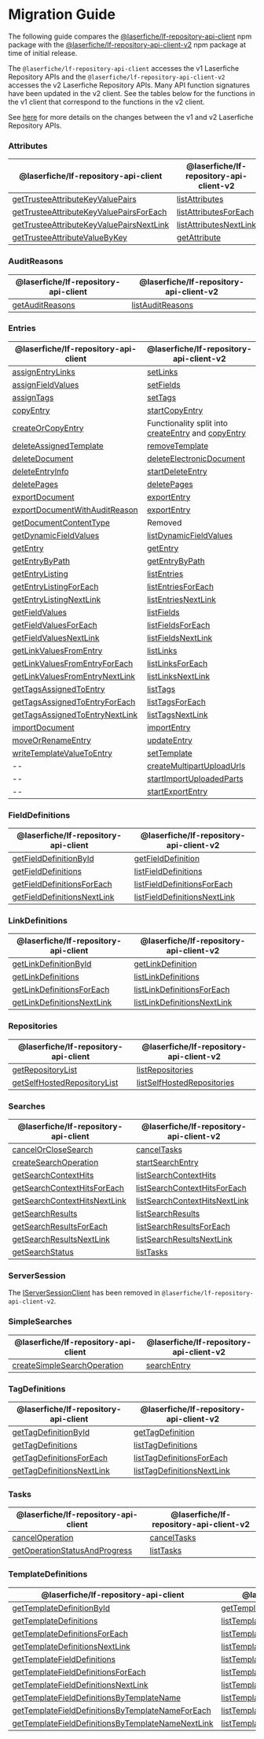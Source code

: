 # Migration Guide
The following guide compares the [@laserfiche/lf-repository-api-client](https://www.npmjs.com/package/@laserfiche/lf-repository-api-client) npm package with the [@laserfiche/lf-repository-api-client-v2](https://www.npmjs.com/package/@laserfiche/lf-repository-api-client-v2) npm package at time of initial release.

The `@laserfiche/lf-repository-api-client` accesses the v1 Laserfiche Repository APIs and the `@laserfiche/lf-repository-api-client-v2` accesses the v2 Laserfiche Repository APIs. Many API function signatures have been updated in the v2 client. See the tables below for the functions in the v1 client that correspond to the functions in the v2 client.

See [here](https://api.laserfiche.com/repository/v2/changelog#2023-10) for more details on the changes between the v1 and v2 Laserfiche Repository APIs.

### Attributes
| @laserfiche/lf-repository-api-client | @laserfiche/lf-repository-api-client-v2 |
|----------------------------------|-------------------------------------|
| [getTrusteeAttributeKeyValuePairs](https://laserfiche.github.io/lf-repository-api-client-js/docs/v1/1.x/interfaces/IAttributesClient.html#getTrusteeAttributeKeyValuePairs) | [listAttributes](https://laserfiche.github.io/lf-repository-api-client-js/docs/v2/1.x/interfaces/IAttributesClient.html#listAttributes) |
| [getTrusteeAttributeKeyValuePairsForEach](https://laserfiche.github.io/lf-repository-api-client-js/docs/v1/1.x/interfaces/IAttributesClient.html#getTrusteeAttributeKeyValuePairsForEach) | [listAttributesForEach](https://laserfiche.github.io/lf-repository-api-client-js/docs/v2/1.x/interfaces/IAttributesClient.html#listAttributesForEach) |
| [getTrusteeAttributeKeyValuePairsNextLink](https://laserfiche.github.io/lf-repository-api-client-js/docs/v1/1.x/interfaces/IAttributesClient.html#getTrusteeAttributeKeyValuePairsNextLink) | [listAttributesNextLink](https://laserfiche.github.io/lf-repository-api-client-js/docs/v2/1.x/interfaces/IAttributesClient.html#listAttributesNextLink) |
| [getTrusteeAttributeValueByKey](https://laserfiche.github.io/lf-repository-api-client-js/docs/v1/1.x/interfaces/IAttributesClient.html#getTrusteeAttributeValueByKey) | [getAttribute](https://laserfiche.github.io/lf-repository-api-client-js/docs/v2/1.x/interfaces/IAttributesClient.html#getAttribute) |

### AuditReasons
| @laserfiche/lf-repository-api-client | @laserfiche/lf-repository-api-client-v2 |
|----------------------------------|-------------------------------------|
| [getAuditReasons](https://laserfiche.github.io/lf-repository-api-client-js/docs/v1/1.x/interfaces/IAuditReasonsClient.html#getAuditReasons) | [listAuditReasons](https://laserfiche.github.io/lf-repository-api-client-js/docs/v2/1.x/interfaces/IAuditReasonsClient.html#listAuditReasons) |

### Entries
| @laserfiche/lf-repository-api-client | @laserfiche/lf-repository-api-client-v2 |
|----------------------------------|-------------------------------------|
| [assignEntryLinks](https://laserfiche.github.io/lf-repository-api-client-js/docs/v1/1.x/interfaces/IEntriesClient.html#assignEntryLinks) | [setLinks](https://laserfiche.github.io/lf-repository-api-client-js/docs/v2/1.x/interfaces/IEntriesClient.html#setLinks) |
| [assignFieldValues](https://laserfiche.github.io/lf-repository-api-client-js/docs/v1/1.x/interfaces/IEntriesClient.html#assignFieldValues) | [setFields](https://laserfiche.github.io/lf-repository-api-client-js/docs/v2/1.x/interfaces/IEntriesClient.html#setFields) |
| [assignTags](https://laserfiche.github.io/lf-repository-api-client-js/docs/v1/1.x/interfaces/IEntriesClient.html#assignTags) | [setTags](https://laserfiche.github.io/lf-repository-api-client-js/docs/v2/1.x/interfaces/IEntriesClient.html#setTags) |
| [copyEntry](https://laserfiche.github.io/lf-repository-api-client-js/docs/v1/1.x/interfaces/IEntriesClient.html#copyEntry) | [startCopyEntry](https://laserfiche.github.io/lf-repository-api-client-js/docs/v2/1.x/interfaces/IEntriesClient.html#startCopyEntry) |
| [createOrCopyEntry](https://laserfiche.github.io/lf-repository-api-client-js/docs/v1/1.x/interfaces/IEntriesClient.html#createOrCopyEntry) | Functionality split into [createEntry](https://laserfiche.github.io/lf-repository-api-client-js/docs/v2/1.x/interfaces/IEntriesClient.html#createEntry) and [copyEntry](https://laserfiche.github.io/lf-repository-api-client-js/docs/v2/1.x/interfaces/IEntriesClient.html#copyEntry) |
| [deleteAssignedTemplate](https://laserfiche.github.io/lf-repository-api-client-js/docs/v1/1.x/interfaces/IEntriesClient.html#deleteAssignedTemplate) | [removeTemplate](https://laserfiche.github.io/lf-repository-api-client-js/docs/v2/1.x/interfaces/IEntriesClient.html#removeTemplate) |
| [deleteDocument](https://laserfiche.github.io/lf-repository-api-client-js/docs/v1/1.x/interfaces/IEntriesClient.html#deleteDocument) | [deleteElectronicDocument](https://laserfiche.github.io/lf-repository-api-client-js/docs/v2/1.x/interfaces/IEntriesClient.html#deleteElectronicDocument) |
| [deleteEntryInfo](https://laserfiche.github.io/lf-repository-api-client-js/docs/v1/1.x/interfaces/IEntriesClient.html#deleteEntryInfo) | [startDeleteEntry](https://laserfiche.github.io/lf-repository-api-client-js/docs/v2/1.x/interfaces/IEntriesClient.html#startDeleteEntry) |
| [deletePages](https://laserfiche.github.io/lf-repository-api-client-js/docs/v1/1.x/interfaces/IEntriesClient.html#deletePages) | [deletePages](https://laserfiche.github.io/lf-repository-api-client-js/docs/v2/1.x/interfaces/IEntriesClient.html#deletePages) |
| [exportDocument](https://laserfiche.github.io/lf-repository-api-client-js/docs/v1/1.x/interfaces/IEntriesClient.html#exportDocument) | [exportEntry](https://laserfiche.github.io/lf-repository-api-client-js/docs/v2/1.x/interfaces/IEntriesClient.html#exportEntry) |
| [exportDocumentWithAuditReason](https://laserfiche.github.io/lf-repository-api-client-js/docs/v1/1.x/interfaces/IEntriesClient.html#exportDocumentWithAuditReason) | [exportEntry](https://laserfiche.github.io/lf-repository-api-client-js/docs/v2/1.x/interfaces/IEntriesClient.html#exportEntry) |
| [getDocumentContentType](https://laserfiche.github.io/lf-repository-api-client-js/docs/v1/1.x/interfaces/IEntriesClient.html#getDocumentContentType) | Removed |
| [getDynamicFieldValues](https://laserfiche.github.io/lf-repository-api-client-js/docs/v1/1.x/interfaces/IEntriesClient.html#getDynamicFieldValues) | [listDynamicFieldValues](https://laserfiche.github.io/lf-repository-api-client-js/docs/v2/1.x/interfaces/IEntriesClient.html#listDynamicFieldValues) |
| [getEntry](https://laserfiche.github.io/lf-repository-api-client-js/docs/v1/1.x/interfaces/IEntriesClient.html#getEntry) | [getEntry](https://laserfiche.github.io/lf-repository-api-client-js/docs/v2/1.x/interfaces/IEntriesClient.html#getEntry) |
| [getEntryByPath](https://laserfiche.github.io/lf-repository-api-client-js/docs/v1/1.x/interfaces/IEntriesClient.html#getEntryByPath) | [getEntryByPath](https://laserfiche.github.io/lf-repository-api-client-js/docs/v2/1.x/interfaces/IEntriesClient.html#getEntryByPath) |
| [getEntryListing](https://laserfiche.github.io/lf-repository-api-client-js/docs/v1/1.x/interfaces/IEntriesClient.html#getEntryListing) | [listEntries](https://laserfiche.github.io/lf-repository-api-client-js/docs/v2/1.x/interfaces/IEntriesClient.html#listEntries) |
| [getEntryListingForEach](https://laserfiche.github.io/lf-repository-api-client-js/docs/v1/1.x/interfaces/IEntriesClient.html#getEntryListingForEach) | [listEntriesForEach](https://laserfiche.github.io/lf-repository-api-client-js/docs/v2/1.x/interfaces/IEntriesClient.html#listEntriesForEach) |
| [getEntryListingNextLink](https://laserfiche.github.io/lf-repository-api-client-js/docs/v1/1.x/interfaces/IEntriesClient.html#getEntryListingNextLink) | [listEntriesNextLink](https://laserfiche.github.io/lf-repository-api-client-js/docs/v2/1.x/interfaces/IEntriesClient.html#listEntriesNextLink) |
| [getFieldValues](https://laserfiche.github.io/lf-repository-api-client-js/docs/v1/1.x/interfaces/IEntriesClient.html#getFieldValues) | [listFields](https://laserfiche.github.io/lf-repository-api-client-js/docs/v2/1.x/interfaces/IEntriesClient.html#listFields) |
| [getFieldValuesForEach](https://laserfiche.github.io/lf-repository-api-client-js/docs/v1/1.x/interfaces/IEntriesClient.html#getFieldValuesForEach) | [listFieldsForEach](https://laserfiche.github.io/lf-repository-api-client-js/docs/v2/1.x/interfaces/IEntriesClient.html#listFieldsForEach) |
| [getFieldValuesNextLink](https://laserfiche.github.io/lf-repository-api-client-js/docs/v1/1.x/interfaces/IEntriesClient.html#getFieldValuesNextLink) | [listFieldsNextLink](https://laserfiche.github.io/lf-repository-api-client-js/docs/v2/1.x/interfaces/IEntriesClient.html#listFieldsNextLink) |
| [getLinkValuesFromEntry](https://laserfiche.github.io/lf-repository-api-client-js/docs/v1/1.x/interfaces/IEntriesClient.html#getLinkValuesFromEntry) | [listLinks](https://laserfiche.github.io/lf-repository-api-client-js/docs/v2/1.x/interfaces/IEntriesClient.html#listLinks) |
| [getLinkValuesFromEntryForEach](https://laserfiche.github.io/lf-repository-api-client-js/docs/v1/1.x/interfaces/IEntriesClient.html#getLinkValuesFromEntryForEach) | [listLinksForEach](https://laserfiche.github.io/lf-repository-api-client-js/docs/v2/1.x/interfaces/IEntriesClient.html#listLinksForEach) |
| [getLinkValuesFromEntryNextLink](https://laserfiche.github.io/lf-repository-api-client-js/docs/v1/1.x/interfaces/IEntriesClient.html#getLinkValuesFromEntryNextLink) | [listLinksNextLink](https://laserfiche.github.io/lf-repository-api-client-js/docs/v2/1.x/interfaces/IEntriesClient.html#listLinksNextLink) |
| [getTagsAssignedToEntry](https://laserfiche.github.io/lf-repository-api-client-js/docs/v1/1.x/interfaces/IEntriesClient.html#getTagsAssignedToEntry) | [listTags](https://laserfiche.github.io/lf-repository-api-client-js/docs/v2/1.x/interfaces/IEntriesClient.html#listTags) |
| [getTagsAssignedToEntryForEach](https://laserfiche.github.io/lf-repository-api-client-js/docs/v1/1.x/interfaces/IEntriesClient.html#getTagsAssignedToEntryForEach) | [listTagsForEach](https://laserfiche.github.io/lf-repository-api-client-js/docs/v2/1.x/interfaces/IEntriesClient.html#listTagsForEach) |
| [getTagsAssignedToEntryNextLink](https://laserfiche.github.io/lf-repository-api-client-js/docs/v1/1.x/interfaces/IEntriesClient.html#getTagsAssignedToEntryNextLink) | [listTagsNextLink](https://laserfiche.github.io/lf-repository-api-client-js/docs/v2/1.x/interfaces/IEntriesClient.html#listTagsNextLink) |
| [importDocument](https://laserfiche.github.io/lf-repository-api-client-js/docs/v1/1.x/interfaces/IEntriesClient.html#importDocument) | [importEntry](https://laserfiche.github.io/lf-repository-api-client-js/docs/v2/1.x/interfaces/IEntriesClient.html#importEntry) |
| [moveOrRenameEntry](https://laserfiche.github.io/lf-repository-api-client-js/docs/v1/1.x/interfaces/IEntriesClient.html#moveOrRenameEntry) | [updateEntry](https://laserfiche.github.io/lf-repository-api-client-js/docs/v2/1.x/interfaces/IEntriesClient.html#updateEntry) |
| [writeTemplateValueToEntry](https://laserfiche.github.io/lf-repository-api-client-js/docs/v1/1.x/interfaces/IEntriesClient.html#writeTemplateValueToEntry) | [setTemplate](https://laserfiche.github.io/lf-repository-api-client-js/docs/v2/1.x/interfaces/IEntriesClient.html#setTemplate) |
| -- | [createMultipartUploadUrls](https://laserfiche.github.io/lf-repository-api-client-js/docs/v2/1.x/interfaces/IEntriesClient.html#createMultipartUploadUrls) |
| -- | [startImportUploadedParts](https://laserfiche.github.io/lf-repository-api-client-js/docs/v2/1.x/interfaces/IEntriesClient.html#startImportUploadedParts) |
| -- | [startExportEntry](https://laserfiche.github.io/lf-repository-api-client-js/docs/v2/1.x/interfaces/IEntriesClient.html#startExportEntry) |

### FieldDefinitions
 @laserfiche/lf-repository-api-client | @laserfiche/lf-repository-api-client-v2 |
|----------------------------------|-------------------------------------|
| [getFieldDefinitionById](https://laserfiche.github.io/lf-repository-api-client-js/docs/v1/1.x/interfaces/IFieldDefinitionsClient.html#getFieldDefinitionById) | [getFieldDefinition](https://laserfiche.github.io/lf-repository-api-client-js/docs/v2/1.x/interfaces/IFieldDefinitionsClient.html#getFieldDefinition) |
| [getFieldDefinitions](https://laserfiche.github.io/lf-repository-api-client-js/docs/v1/1.x/interfaces/IFieldDefinitionsClient.html#getFieldDefinitions) | [listFieldDefinitions](https://laserfiche.github.io/lf-repository-api-client-js/docs/v2/1.x/interfaces/IFieldDefinitionsClient.html#listFieldDefinitions) |
| [getFieldDefinitionsForEach](https://laserfiche.github.io/lf-repository-api-client-js/docs/v1/1.x/interfaces/IFieldDefinitionsClient.html#getFieldDefinitionsForEach) | [listFieldDefinitionsForEach](https://laserfiche.github.io/lf-repository-api-client-js/docs/v2/1.x/interfaces/IFieldDefinitionsClient.html#listFieldDefinitionsForEach) |
| [getFieldDefinitionsNextLink](https://laserfiche.github.io/lf-repository-api-client-js/docs/v1/1.x/interfaces/IFieldDefinitionsClient.html#getFieldDefinitionsNextLink) | [listFieldDefinitionsNextLink](https://laserfiche.github.io/lf-repository-api-client-js/docs/v2/1.x/interfaces/IFieldDefinitionsClient.html#listFieldDefinitionsNextLink) |

### LinkDefinitions
 @laserfiche/lf-repository-api-client | @laserfiche/lf-repository-api-client-v2 |
|----------------------------------|-------------------------------------|
| [getLinkDefinitionById](https://laserfiche.github.io/lf-repository-api-client-js/docs/v1/1.x/interfaces/ILinkDefinitionsClient.html#getLinkDefinitionById) | [getLinkDefinition](https://laserfiche.github.io/lf-repository-api-client-js/docs/v2/1.x/interfaces/ILinkDefinitionsClient.html#getLinkDefinition) |
| [getLinkDefinitions](https://laserfiche.github.io/lf-repository-api-client-js/docs/v1/1.x/interfaces/ILinkDefinitionsClient.html#getLinkDefinitions) | [listLinkDefinitions](https://laserfiche.github.io/lf-repository-api-client-js/docs/v2/1.x/interfaces/ILinkDefinitionsClient.html#listLinkDefinitions) |
| [getLinkDefinitionsForEach](https://laserfiche.github.io/lf-repository-api-client-js/docs/v1/1.x/interfaces/ILinkDefinitionsClient.html#getLinkDefinitionsForEach) | [listLinkDefinitionsForEach](https://laserfiche.github.io/lf-repository-api-client-js/docs/v2/1.x/interfaces/ILinkDefinitionsClient.html#listLinkDefinitionsForEach) |
| [getLinkDefinitionsNextLink](https://laserfiche.github.io/lf-repository-api-client-js/docs/v1/1.x/interfaces/ILinkDefinitionsClient.html#getLinkDefinitionsNextLink) | [listLinkDefinitionsNextLink](https://laserfiche.github.io/lf-repository-api-client-js/docs/v2/1.x/interfaces/ILinkDefinitionsClient.html#listLinkDefinitionsNextLink) |

### Repositories
 @laserfiche/lf-repository-api-client | @laserfiche/lf-repository-api-client-v2 |
|----------------------------------|-------------------------------------|
| [getRepositoryList](https://laserfiche.github.io/lf-repository-api-client-js/docs/v1/1.x/interfaces/IRepositoriesClient.html#getRepositoryList) | [listRepositories](https://laserfiche.github.io/lf-repository-api-client-js/docs/v2/1.x/interfaces/IRepositoriesClient.html#listRepositories) |
| [getSelfHostedRepositoryList](https://laserfiche.github.io/lf-repository-api-client-js/docs/v1/1.x/classes/RepositoriesClient.html#getSelfHostedRepositoryList) | [listSelfHostedRepositories](https://laserfiche.github.io/lf-repository-api-client-js/docs/v2/1.x/classes/RepositoriesClient.html#listSelfHostedRepositories) |

### Searches
 @laserfiche/lf-repository-api-client | @laserfiche/lf-repository-api-client-v2 |
|----------------------------------|-------------------------------------|
| [cancelOrCloseSearch](https://laserfiche.github.io/lf-repository-api-client-js/docs/v1/1.x/interfaces/ISearchesClient.html#cancelOrCloseSearch) | [cancelTasks](https://laserfiche.github.io/lf-repository-api-client-js/docs/v2/1.x/interfaces/ITasksClient.html#cancelTasks) |
| [createSearchOperation](https://laserfiche.github.io/lf-repository-api-client-js/docs/v1/1.x/interfaces/ISearchesClient.html#createSearchOperation) | [startSearchEntry](https://laserfiche.github.io/lf-repository-api-client-js/docs/v2/1.x/interfaces/ISearchesClient.html#startSearchEntry) |
| [getSearchContextHits](https://laserfiche.github.io/lf-repository-api-client-js/docs/v1/1.x/interfaces/ISearchesClient.html#getSearchContextHits) | [listSearchContextHits](https://laserfiche.github.io/lf-repository-api-client-js/docs/v2/1.x/interfaces/ISearchesClient.html#listSearchContextHits) |
| [getSearchContextHitsForEach](https://laserfiche.github.io/lf-repository-api-client-js/docs/v1/1.x/interfaces/ISearchesClient.html#getSearchContextHitsForEach) | [listSearchContextHitsForEach](https://laserfiche.github.io/lf-repository-api-client-js/docs/v2/1.x/interfaces/ISearchesClient.html#listSearchContextHitsForEach) |
| [getSearchContextHitsNextLink](https://laserfiche.github.io/lf-repository-api-client-js/docs/v1/1.x/interfaces/ISearchesClient.html#getSearchContextHitsNextLink) | [listSearchContextHitsNextLink](https://laserfiche.github.io/lf-repository-api-client-js/docs/v2/1.x/interfaces/ISearchesClient.html#listSearchContextHitsNextLink) |
| [getSearchResults](https://laserfiche.github.io/lf-repository-api-client-js/docs/v1/1.x/interfaces/ISearchesClient.html#getSearchResults) | [listSearchResults](https://laserfiche.github.io/lf-repository-api-client-js/docs/v2/1.x/interfaces/ISearchesClient.html#listSearchResults) |
| [getSearchResultsForEach](https://laserfiche.github.io/lf-repository-api-client-js/docs/v1/1.x/interfaces/ISearchesClient.html#getSearchResultsForEach) | [listSearchResultsForEach](https://laserfiche.github.io/lf-repository-api-client-js/docs/v2/1.x/interfaces/ISearchesClient.html#listSearchResultsForEach) |
| [getSearchResultsNextLink](https://laserfiche.github.io/lf-repository-api-client-js/docs/v1/1.x/interfaces/ISearchesClient.html#getSearchResultsNextLink) | [listSearchResultsNextLink](https://laserfiche.github.io/lf-repository-api-client-js/docs/v2/1.x/interfaces/ISearchesClient.html#listSearchResultsNextLink) |
| [getSearchStatus](https://laserfiche.github.io/lf-repository-api-client-js/docs/v1/1.x/interfaces/ISearchesClient.html#getSearchStatus) | [listTasks](https://laserfiche.github.io/lf-repository-api-client-js/docs/v2/1.x/interfaces/ITasksClient.html#listTasks) |

### ServerSession
The [IServerSessionClient](https://laserfiche.github.io/lf-repository-api-client-js/docs/v1/1.x/interfaces/IServerSessionClient.html) has been removed in `@laserfiche/lf-repository-api-client-v2`.

### SimpleSearches
 @laserfiche/lf-repository-api-client | @laserfiche/lf-repository-api-client-v2 |
|----------------------------------|-------------------------------------|
| [createSimpleSearchOperation](https://laserfiche.github.io/lf-repository-api-client-js/docs/v1/1.x/interfaces/ISimpleSearchesClient.html#createSimpleSearchOperation) | [searchEntry](https://laserfiche.github.io/lf-repository-api-client-js/docs/v2/1.x/interfaces/ISimpleSearchesClient.html#searchEntry) |

### TagDefinitions
 @laserfiche/lf-repository-api-client | @laserfiche/lf-repository-api-client-v2 |
|----------------------------------|-------------------------------------|
| [getTagDefinitionById](https://laserfiche.github.io/lf-repository-api-client-js/docs/v1/1.x/interfaces/ITagDefinitionsClient.html#getTagDefinitionById) | [getTagDefinition](https://laserfiche.github.io/lf-repository-api-client-js/docs/v2/1.x/interfaces/ITagDefinitionsClient.html#getTagDefinition) |
| [getTagDefinitions](https://laserfiche.github.io/lf-repository-api-client-js/docs/v1/1.x/interfaces/ITagDefinitionsClient.html#getTagDefinitions) | [listTagDefinitions](https://laserfiche.github.io/lf-repository-api-client-js/docs/v2/1.x/interfaces/ITagDefinitionsClient.html#listTagDefinitions) |
| [getTagDefinitionsForEach](https://laserfiche.github.io/lf-repository-api-client-js/docs/v1/1.x/interfaces/ITagDefinitionsClient.html#getTagDefinitionsForEach) | [listTagDefinitionsForEach](https://laserfiche.github.io/lf-repository-api-client-js/docs/v2/1.x/interfaces/ITagDefinitionsClient.html#listTagDefinitionsForEach) |
| [getTagDefinitionsNextLink](https://laserfiche.github.io/lf-repository-api-client-js/docs/v1/1.x/interfaces/ITagDefinitionsClient.html#getTagDefinitionsNextLink) | [listTagDefinitionsNextLink](https://laserfiche.github.io/lf-repository-api-client-js/docs/v2/1.x/interfaces/ITagDefinitionsClient.html#listTagDefinitionsNextLink) |

### Tasks
| @laserfiche/lf-repository-api-client | @laserfiche/lf-repository-api-client-v2 |
|----------------------------------|-------------------------------------|
| [cancelOperation](https://laserfiche.github.io/lf-repository-api-client-js/docs/v1/1.x/interfaces/ITasksClient.html#cancelOperation) | [cancelTasks](https://laserfiche.github.io/lf-repository-api-client-js/docs/v2/1.x/interfaces/ITasksClient.html#cancelTasks) |
| [getOperationStatusAndProgress](https://laserfiche.github.io/lf-repository-api-client-js/docs/v1/1.x/interfaces/ITasksClient.html#getOperationStatusAndProgress) | [listTasks](https://laserfiche.github.io/lf-repository-api-client-js/docs/v2/1.x/interfaces/ITasksClient.html#listTasks) |

### TemplateDefinitions
| @laserfiche/lf-repository-api-client | @laserfiche/lf-repository-api-client-v2 |
|----------------------------------|-------------------------------------|
| [getTemplateDefinitionById](https://laserfiche.github.io/lf-repository-api-client-js/docs/v1/1.x/interfaces/ITemplateDefinitionsClient.html#getTemplateDefinitionById) | [getTemplateDefinition](https://laserfiche.github.io/lf-repository-api-client-js/docs/v2/1.x/interfaces/ITemplateDefinitionsClient.html#getTemplateDefinition) |
| [getTemplateDefinitions](https://laserfiche.github.io/lf-repository-api-client-js/docs/v1/1.x/interfaces/ITemplateDefinitionsClient.html#getTemplateDefinitions) | [listTemplateDefinitions](https://laserfiche.github.io/lf-repository-api-client-js/docs/v2/1.x/interfaces/ITemplateDefinitionsClient.html#listTemplateDefinitions) |
| [getTemplateDefinitionsForEach](https://laserfiche.github.io/lf-repository-api-client-js/docs/v1/1.x/interfaces/ITemplateDefinitionsClient.html#getTemplateDefinitionsForEach) | [listTemplateDefinitionsForEach](https://laserfiche.github.io/lf-repository-api-client-js/docs/v2/1.x/interfaces/ITemplateDefinitionsClient.html#listTemplateDefinitionsForEach) |
| [getTemplateDefinitionsNextLink](https://laserfiche.github.io/lf-repository-api-client-js/docs/v1/1.x/interfaces/ITemplateDefinitionsClient.html#getTemplateDefinitionsNextLink) | [listTemplateDefinitionsNextLink](https://laserfiche.github.io/lf-repository-api-client-js/docs/v2/1.x/interfaces/ITemplateDefinitionsClient.html#listTemplateDefinitionsNextLink) |
| [getTemplateFieldDefinitions](https://laserfiche.github.io/lf-repository-api-client-js/docs/v1/1.x/interfaces/ITemplateDefinitionsClient.html#getTemplateFieldDefinitions) | [listTemplateFieldDefinitionsByTemplateId](https://laserfiche.github.io/lf-repository-api-client-js/docs/v2/1.x/interfaces/ITemplateDefinitionsClient.html#listTemplateFieldDefinitionsByTemplateId) |
| [getTemplateFieldDefinitionsForEach](https://laserfiche.github.io/lf-repository-api-client-js/docs/v1/1.x/interfaces/ITemplateDefinitionsClient.html#getTemplateFieldDefinitionsForEach) | [listTemplateFieldDefinitionsByTemplateIdForEach](https://laserfiche.github.io/lf-repository-api-client-js/docs/v2/1.x/interfaces/ITemplateDefinitionsClient.html#listTemplateFieldDefinitionsByTemplateIdForEach) |
| [getTemplateFieldDefinitionsNextLink](https://laserfiche.github.io/lf-repository-api-client-js/docs/v1/1.x/interfaces/ITemplateDefinitionsClient.html#getTemplateFieldDefinitionsNextLink) | [listTemplateFieldDefinitionsByTemplateIdNextLink](https://laserfiche.github.io/lf-repository-api-client-js/docs/v2/1.x/interfaces/ITemplateDefinitionsClient.html#listTemplateFieldDefinitionsByTemplateIdNextLink) |
| [getTemplateFieldDefinitionsByTemplateName](https://laserfiche.github.io/lf-repository-api-client-js/docs/v1/1.x/interfaces/ITemplateDefinitionsClient.html#getTemplateFieldDefinitionsByTemplateName) | [listTemplateFieldDefinitionsByTemplateName](https://laserfiche.github.io/lf-repository-api-client-js/docs/v2/1.x/interfaces/ITemplateDefinitionsClient.html#listTemplateFieldDefinitionsByTemplateName) |
| [getTemplateFieldDefinitionsByTemplateNameForEach](https://laserfiche.github.io/lf-repository-api-client-js/docs/v1/1.x/interfaces/ITemplateDefinitionsClient.html#getTemplateFieldDefinitionsByTemplateNameForEach) | [listTemplateFieldDefinitionsByTemplateNameForEach](https://laserfiche.github.io/lf-repository-api-client-js/docs/v2/1.x/interfaces/ITemplateDefinitionsClient.html#listTemplateFieldDefinitionsByTemplateNameForEach) |
| [getTemplateFieldDefinitionsByTemplateNameNextLink](https://laserfiche.github.io/lf-repository-api-client-js/docs/v1/1.x/interfaces/ITemplateDefinitionsClient.html#getTemplateFieldDefinitionsByTemplateNameNextLink) | [listTemplateFieldDefinitionsByTemplateNameNextLink](https://laserfiche.github.io/lf-repository-api-client-js/docs/v2/1.x/interfaces/ITemplateDefinitionsClient.html#listTemplateFieldDefinitionsByTemplateNameNextLink) |
